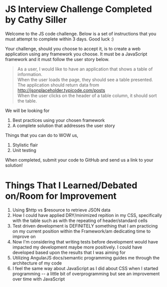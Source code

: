 # JS Interview Challenge Completed by Cathy Siller

Welcome to the JS code challenge. Below is a set of instructions that you must attempt to complete within 3 days. Good luck :)

Your challenge, should you choose to accept it, is to create a web application using any framework you choose. It must be a JavaScript framework and it must follow the user story below.

> As a user, I would like to have an application that shows a table of information. <br>
> When the user loads the page, they should see a table presented. <br>
> The application should return data from http://jsonplaceholder.typicode.com/posts <br>
> When the user clicks on the header of a table column, it should sort the table. <br>

We will be looking for

1. Best practices using your chosen framework
2. A complete solution that addresses the user story

Things that you can do to WOW us,

1. Stylistic flair
2. Unit testing

When completed, submit your code to GitHub and send us a link to your solution!

# Things That I Learned/Debated on/Room for Improvement
1. Using $http vs $resource to retrieve JSON data
2. How I could have applied DRY/minimized repition in my CSS, specifically with the table such as with the repeating of header/standard cells
3. Test driven development is DEFINITELY something that I am practicing on my current position within the Framework/am dedicating time to improve on
4. Now I'm considering that writing tests before development would have impacted my development maybe more positively. I could have developed based upon the results that I was aiming for
5. Utilizing AngularJS docs/semantic programming guides me through the architecture of my code
6. I feel the same way about JavaScript as I did about CSS when I started programming -- a little bit of overprogramming but see an improvement over time with JavaScript
